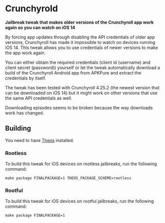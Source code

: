 # Crunchyrold
**Jailbreak tweak that makes older versions of the Crunchyroll app work again so you can watch on iOS 14**

By forcing app updates through disabling the API credentials of older app versions, Crunchyroll has made it impossible to watch on devices running iOS 14. This tweak allows you to use credentials of newer versions to make the app work again.

You can either obtain the required credentials (client id (username) and client secret (password)) yourself or let the tweak automatically download a build of the Crunchyroll Android app from APKPure and extract the credentials by itself.

The tweak has been tested with Crunchyroll 4.25.2 (the newest version that can be downloaded on iOS 14) but it might work on other versions that use the same API credentials as well.

Downloading episodes seems to be broken because the way downloads work has changed.

## Building
You need to have [Theos](https://theos.dev/docs/installation) installed.

### Rootless
To build this tweak for iOS devices on rootless jailbreaks, run the following command:
```
make package FINALPACKAGE=1 THEOS_PACKAGE_SCHEME=rootless
```

### Rootful
To build this tweak for iOS devices on rootful jailbreaks, run the following command:
```
make package FINALPACKAGE=1
```